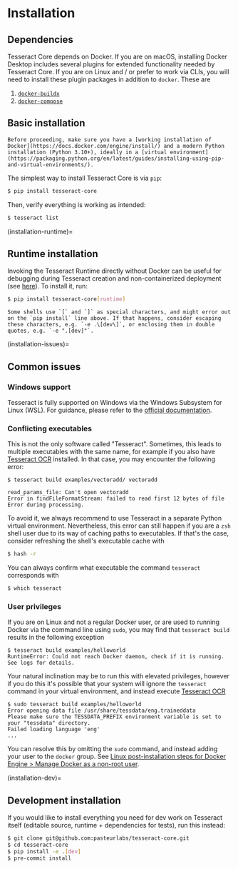 # Installation

## Dependencies

Tesseract Core depends on Docker.
If you are on macOS, installing Docker Desktop includes several plugins for extended functionality needed by Tesseract Core.
If you are on Linux and / or prefer to work via CLIs, you will need to install these plugin packages in addition to `docker`.
These are 

1. [`docker-buildx`](https://github.com/docker/buildx)
2. [`docker-compose`](https://github.com/docker/compose)

## Basic installation

```{note}
Before proceeding, make sure you have a [working installation of Docker](https://docs.docker.com/engine/install/) and a modern Python installation (Python 3.10+), ideally in a [virtual environment](https://packaging.python.org/en/latest/guides/installing-using-pip-and-virtual-environments/).
```

The simplest way to install Tesseract Core is via `pip`:

```bash
$ pip install tesseract-core
```

Then, verify everything is working as intended:

```bash
$ tesseract list
```

(installation-runtime)=
## Runtime installation

Invoking the Tesseract Runtime directly without Docker can be useful for debugging during Tesseract creation and non-containerized deployment (see [here](#tr-without-docker)). To install it, run:

```bash
$ pip install tesseract-core[runtime]
```

```{warning}
Some shells use `[` and `]` as special characters, and might error out on the `pip install` line above. If that happens, consider escaping these characters, e.g. `-e .\[dev\]`, or enclosing them in double quotes, e.g. `-e ".[dev]"`.
```

(installation-issues)=
## Common issues

### Windows support

Tesseract is fully supported on Windows via the Windows Subsystem for Linux (WSL). For guidance, please refer to the [official documentation](https://docs.microsoft.com/en-us/windows/wsl/).

### Conflicting executables

This is not the only software called "Tesseract". Sometimes, this leads to multiple executables with the same name, for example if you also have [Tesseract OCR](https://github.com/tesseract-ocr/tesseract) installed. In that case, you may encounter the following error:

```
$ tesseract build examples/vectoradd/ vectoradd

read_params_file: Can't open vectoradd
Error in findFileFormatStream: failed to read first 12 bytes of file
Error during processing.
```

To avoid it, we always recommend to use Tesseract in a separate Python virtual environment. Nevertheless, this error can still happen if you are a `zsh` shell user due to its way of caching paths to executables. If that's the case, consider refreshing the shell's executable cache with

```bash
$ hash -r
```

You can always confirm what executable the command `tesseract` corresponds with

```bash
$ which tesseract
```

### User privileges

If you are on Linux and not a regular Docker user, or are used to running Docker via the command line using `sudo`, you may find that `tesseract build` results in the following exception

```
$ tesseract build examples/helloworld
RuntimeError: Could not reach Docker daemon, check if it is running. See logs for details.
```

Your natural inclination may be to run this with elevated privileges, however if you do this it's possible that your system will ignore the `tesseract` command in your virtual environment, and instead execute [Tesseract OCR](https://github.com/tesseract-ocr/tesseract)

```
$ sudo tesseract build examples/helloworld
Error opening data file /usr/share/tessdata/eng.traineddata
Please make sure the TESSDATA_PREFIX environment variable is set to your "tessdata" directory.
Failed loading language 'eng'
...
```

You can resolve this by omitting the `sudo` command, and instead adding your user to the `docker` group.
See [Linux post-installation steps for Docker Engine > Manage Docker as a non-root user](https://docs.docker.com/engine/install/linux-postinstall/#manage-docker-as-a-non-root-user).

(installation-dev)=
## Development installation

If you would like to install everything you need for dev work on Tesseract itself (editable source, runtime + dependencies for tests), run this instead:

```bash
$ git clone git@github.com:pasteurlabs/tesseract-core.git
$ cd tesseract-core
$ pip install -e .[dev]
$ pre-commit install
```
